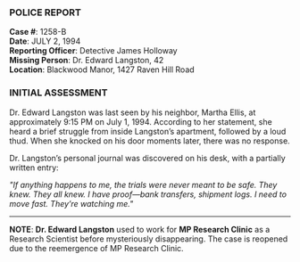 ### **POLICE REPORT**

**Case #**: 1258-B  
**Date**: JULY 2, 1994  
**Reporting Officer**: Detective James Holloway  
**Missing Person**: Dr. Edward Langston, 42  
**Location**: Blackwood Manor, 1427 Raven Hill Road

### **INITIAL ASSESSMENT**

Dr. Edward Langston was last seen by his neighbor, Martha Ellis, at approximately 9:15 PM on July 1, 1994. According to her statement, she heard a brief struggle from inside Langston’s apartment, followed by a loud thud. When she knocked on his door moments later, there was no response.

Dr. Langston’s personal journal was discovered on his desk, with a partially written entry:

_"If anything happens to me, the trials were never meant to be safe. They knew. They all knew. I have proof—bank transfers, shipment logs. I need to move fast. They’re watching me."_

---

**NOTE**: **Dr. Edward Langston** used to work for **MP Research Clinic** as a Research Scientist before mysteriously disappearing. The case is reopened due to the reemergence of MP Research Clinic.